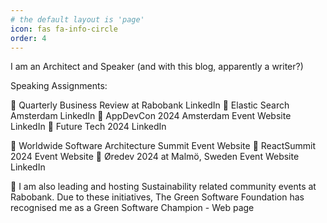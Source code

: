 ```yaml
---
# the default layout is 'page'
icon: fas fa-info-circle
order: 4
---
```



I am an Architect and Speaker (and with this blog, apparently a writer?)

Speaking Assignments:

 Quarterly Business Review at Rabobank LinkedIn
 Elastic Search Amsterdam LinkedIn
 AppDevCon 2024 Amsterdam Event Website LinkedIn
 Future Tech 2024 LinkedIn

 Worldwide Software Architecture Summit Event Website
 ReactSummit 2024 Event Website
 Øredev 2024 at Malmö, Sweden Event Website LinkedIn

 I am also leading and hosting Sustainability related community events at
Rabobank. Due to these initiatives, The Green Software Foundation has
recognised me as a Green Software Champion - Web page


